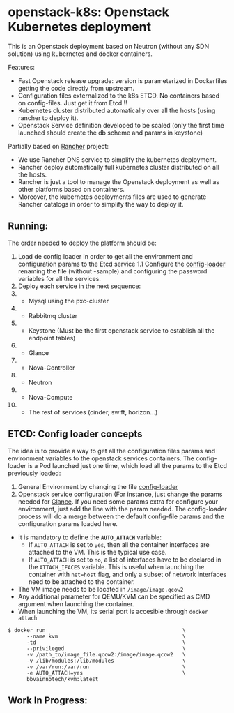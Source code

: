 # openstack-k8s: Openstack Kubernetes deployment

This is an Openstack deployment based on Neutron (without any SDN solution) using kubernetes and docker containers. 

Features:
- Fast Openstack release upgrade: version is parameterized in Dockerfiles getting the code directly from upstream.
- Configuration files externalized to the k8s ETCD. No containers based on config-files. Just get it from Etcd !!
- Kubernetes cluster distributed automatically over all the hosts (using rancher to deploy it).
- Openstack Service definition developed to be scaled (only the first time launched should create the db scheme and params in keystone)

Partially based on [Rancher](https://github.com/rancher) project: 
- We use Rancher DNS service to simplify the kubernetes deployment.
- Rancher deploy automatically full kubernetes cluster distributed on all the hosts.
- Rancher is just a tool to manage the Openstack deployment as well as other platforms based on containers.
- Moreover, the kubernetes deployments files are used to generate Rancher catalogs in order to simplify the way to deploy it.


## Running:

The order needed to deploy the platform should be:

1. Load de config loader in order to get all the environment and configuration params to the Etcd service
  1.1 Configure the [config-loader](https://github.com/BBVA/openstack-k8s/tree/master/config-loader/data/bootstrap/general) renaming the file (without -sample) and configuring the password variables for all the services.
2. Deploy each service in the next sequence:
  1. - Mysql using the pxc-cluster
  2. - Rabbitmq cluster
  3. - Keystone (Must be the first openstack service to establish all the endpoint tables)
  4. - Glance
  5. - Nova-Controller
  6. - Neutron 
  7. - Nova-Compute
  8. - The rest of services (cinder, swift, horizon...)
  
## ETCD: Config loader concepts

The idea is to provide a way to get all the configuration files params and environment variables to the openstack services containers.
The config-loader is a Pod launched just one time, which load all the params to the Etcd previously loaded:
   1. General Environment by changing the file [config-loader](https://github.com/BBVA/openstack-k8s/tree/master/config-loader/data/bootstrap/general)
   2. Openstack service configuration (For instance, just change the params needed for [Glance](https://github.com/BBVA/openstack-k8s/tree/master/config-loader/data/bootstrap/glance/). If you need some params extra for configure your environment, just add the line with the param needed.
      The config-loader process will do a merge between the default config-file params and the configuration params loaded here.


* It is mandatory to define the **`AUTO_ATTACH`** variable:
  * If `AUTO_ATTACH` is set to `yes`, then all the container interfaces are attached to the VM. This is the typical use case.
  * If `AUTO_ATTACH` is set to `no`, a list of interfaces have to be declared in the `ATTACH_IFACES` variable. This is useful when launching the container with `net=host` flag, and only a subset of network interfaces need to be attached to the container.
* The VM image needs to be located in `/image/image.qcow2`
* Any additional parameter for QEMU/KVM can be specified as CMD argument when launching the container.
* When launching the VM, its serial port is accesible through `docker attach`


```
$ docker run                                            \
      --name kvm                                        \
      -td                                               \
      --privileged                                      \
      -v /path_to/image_file.qcow2:/image/image.qcow2   \
      -v /lib/modules:/lib/modules                      \
      -v /var/run:/var/run                              \
      -e AUTO_ATTACH=yes                                \
      bbvainnotech/kvm:latest
```

## Work In Progress:
